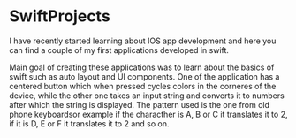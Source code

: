 # SwiftProjects
I have recently started learning about IOS app development and here you can find a couple of my first applications developed in swift.

Main goal of creating these applications was to learn about the basics of swift such as auto layout and UI components.
One of the application has a centered button which when pressed cycles colors in the corneres of the device, while the other one takes an input string and converts
it to numbers after which the string is displayed. The pattern used is the one from old phone keyboardsor example if the characther is A, B or C it translates it to 2, 
if it is D, E or F it translates it to 2 and so on.


